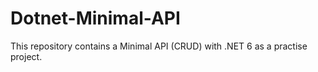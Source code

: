 # Dotnet-Minimal-API
This repository contains a Minimal API (CRUD) with .NET 6 as a practise project.
